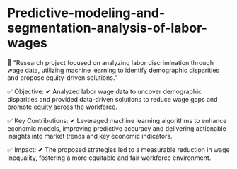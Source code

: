 # Predictive-modeling-and-segmentation-analysis-of-labor-wages

🎯 "Research project focused on analyzing labor discrimination through wage data, utilizing machine learning to identify demographic disparities and propose equity-driven solutions."

✅ Objective: 
✔ Analyzed labor wage data to uncover demographic disparities and provided data-driven solutions to reduce wage gaps and promote equity across the workforce.

✅ Key Contributions: 
✔ Leveraged machine learning algorithms to enhance economic models, improving predictive accuracy and delivering actionable insights into market trends and key economic indicators.

✅ Impact: 
✔ The proposed strategies led to a measurable reduction in wage inequality, fostering a more equitable and fair workforce environment.
